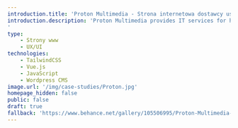 ```yaml
---
introduction.title: 'Proton Multimedia - Strona internetowa dostawcy usług IT dla gospodarstw domowych i firm.'
introduction.description: 'Proton Multimedia provides IT services for home and business clients. Our task was to deliver a high-quality website that reduces the time needed for users to find services and make contact.
'
type:
    - Strony www
    - UX/UI
technologies:
    - TailwindCSS
    - Vue.js
    - JavaScript
    - Wordpress CMS
image.url: '/img/case-studies/Proton.jpg'
homepage_hidden: false
public: false
draft: true
fallback: 'https://www.behance.net/gallery/105506995/Proton-Multimedia-IT-Services?tracking_source=search_projects_recommended%7Cwebo.agency'
---
```

